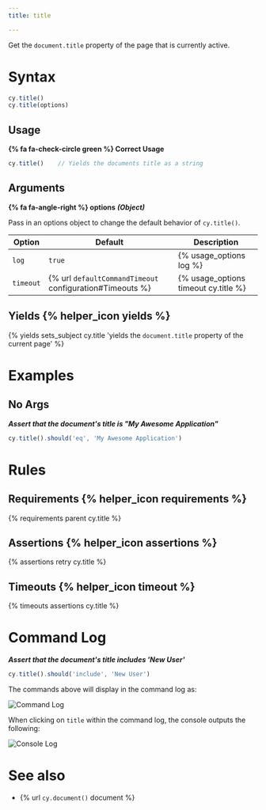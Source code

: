 ```yaml
---
title: title

---
```


Get the `document.title` property of the page that is currently active.

# Syntax

```javascript
cy.title()
cy.title(options)
```

## Usage

**{% fa fa-check-circle green %} Correct Usage**

```javascript
cy.title()    // Yields the documents title as a string
```

## Arguments

**{% fa fa-angle-right %} options**  ***(Object)***

Pass in an options object to change the default behavior of `cy.title()`.

Option | Default | Description
--- | --- | ---
`log` | `true` | {% usage_options log %}
`timeout` | {% url `defaultCommandTimeout` configuration#Timeouts %} | {% usage_options timeout cy.title %}

## Yields {% helper_icon yields %}

{% yields sets_subject cy.title 'yields the `document.title` property of the current page' %}

# Examples

## No Args

***Assert that the document's title is "My Awesome Application"***

```javascript
cy.title().should('eq', 'My Awesome Application')
```

# Rules

## Requirements {% helper_icon requirements %}

{% requirements parent cy.title %}

## Assertions {% helper_icon assertions %}

{% assertions retry cy.title %}

## Timeouts {% helper_icon timeout %}

{% timeouts assertions cy.title %}

# Command Log

***Assert that the document's title includes 'New User'***

```javascript
cy.title().should('include', 'New User')
```

The commands above will display in the command log as:

![Command Log](/img/api/title/test-title-of-website-or-webapp.png)

When clicking on `title` within the command log, the console outputs the following:

![Console Log](/img/api/title/see-the-string-yielded-in-the-console.png)

# See also

- {% url `cy.document()` document %}
